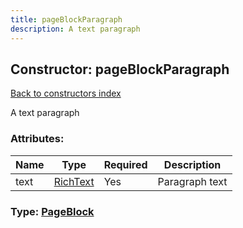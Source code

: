 ```yaml
---
title: pageBlockParagraph
description: A text paragraph
---
```

## Constructor: pageBlockParagraph  
[Back to constructors index](index.md)



A text paragraph

### Attributes:

| Name     |    Type       | Required | Description |
|----------|---------------|----------|-------------|
|text|[RichText](../types/RichText.md) | Yes|Paragraph text|



### Type: [PageBlock](../types/PageBlock.md)


